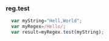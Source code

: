 ### reg.test

```javascript
  var myString="Hell,World";
  var myRegex=/Hello/;
  var result=myRegex.test(myString);


```
